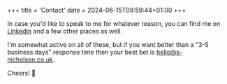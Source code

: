 +++
title = 'Contact'
date = 2024-06-15T09:59:44+01:00
+++

In case you'd like to speak to me for whatever reason, you can find me on [Linkedin](https://www.linkedin.com/in/sjnicholson/) and a few other places as well.

I'm somewhat active on all of these, but if you want better than a "3-5 business days" response time then your best bet is [hello@s-nicholson.co.uk](mailto:hello@s-nicholson.co.uk).

Cheers! :wave:
